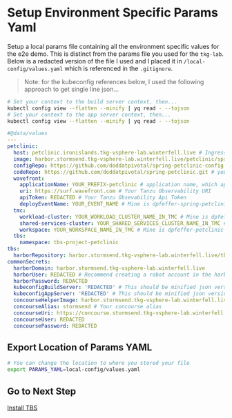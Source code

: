 # Setup Environment Specific Params Yaml

Setup a local params file containing all the environment specific values for the e2e demo.  This is distinct from the params file you used for the `tkg-lab`.  Below is a redacted version of the file I used and I placed it in `/local-config/values.yaml` which is referenced in the `.gitignore`.

>Note: for the kubeconfig references below, I used the following approach to get single line json...

```bash
# Set your context to the build server context, then...
kubectl config view --flatten --minify | yq read - --tojson
# Set your context to the app server context, then...
kubectl config view --flatten --minify | yq read - --tojson
```

```yaml
#@data/values
---
petclinic:
  host: petclinic.ironislands.tkg-vsphere-lab.winterfell.live # Ingress host for your app
  image: harbor.stormsend.tkg-vsphere-lab.winterfell.live/petclinic/spring-petclinic # image, includes your harbor domain and project
  configRepo: https://github.com/doddatpivotal/spring-petclinic-config.git # your source code repo
  codeRepo: https://github.com/doddatpivotal/spring-petclinic.git # your k8s config repo, you could just use mine
  wavefront:
    applicationName: YOUR_PREFIX-petclinic # application name, which appears in Tanzu Observability Application Status dashboard. I used dpfeffer-petclinic
    uri: https://surf.wavefront.com # Your Tanzu Observability URI
    apiToken: REDACTED # Your Tanzu Obsevability Api Token
    deployEventName: YOUR_EVENT_NAME # Mine is dpfeffer-spring-petclinic-deploy, we don't want to conflict here
  tmc:
    workload-cluster: YOUR_WORKLOAD_CLUSTER_NAME_IN_TMC # Mine is dpfeffer-ironislands-vsphere
    shared-services-cluster: YOUR_SHARED_SERVICES_CLUSTER_NAME_IN_TMC # Mine is dpfeffer-stormsend-vsphere
    workspace: YOUR_WORKSPACE_NAME_IN_TMC # Mine is dpfeffer-petclinic
  tbs:
    namespace: tbs-project-petclinic
tbs:
  harborRepository: harbor.stormsend.tkg-vsphere-lab.winterfell.live/tbs/build-service  # where you want tbs images to be placed  
commonSecrets:
  harborDomain: harbor.stormsend.tkg-vsphere-lab.winterfell.live
  harborUser: REDACTED # Recommend creating a robot account in the harbor project you are pushing petclinic images too
  harborPassword: REDACTED
  kubeconfigBuildServer: 'REDACTED' # This should be minified json version of your kubeconfig with context set to the cluster where you Tanzu Build Server is deployed.  That should be the shared services cluster.
  kubeconfigAppServer: 'REDACTED' # This should be minified json version of your kubeconfig with context set to the cluster where you Pet Clinic is deployed.  That should be the workload cluster.
  concourseHelperImage: harbor.stormsend.tkg-vsphere-lab.winterfell.live/concourse/concourse-helper # Your concourse helper image, explained in 08-petclinic-peipline.md
  concourseAlias: stormsend # Your concourse alias
  concourseUri: https://concourse.stormsend.tkg-vsphere-lab.winterfell.live # Your concourse URI
  concourseUser: REDACTED
  concoursePassword: REDACTED  
```

## Export Location of Params YAML

```bash
# You can change the location to where you stored your file
export PARAMS_YAML=local-config/values.yaml 
```

## Go to Next Step

[Install TBS](02-tbs-base-install.md)